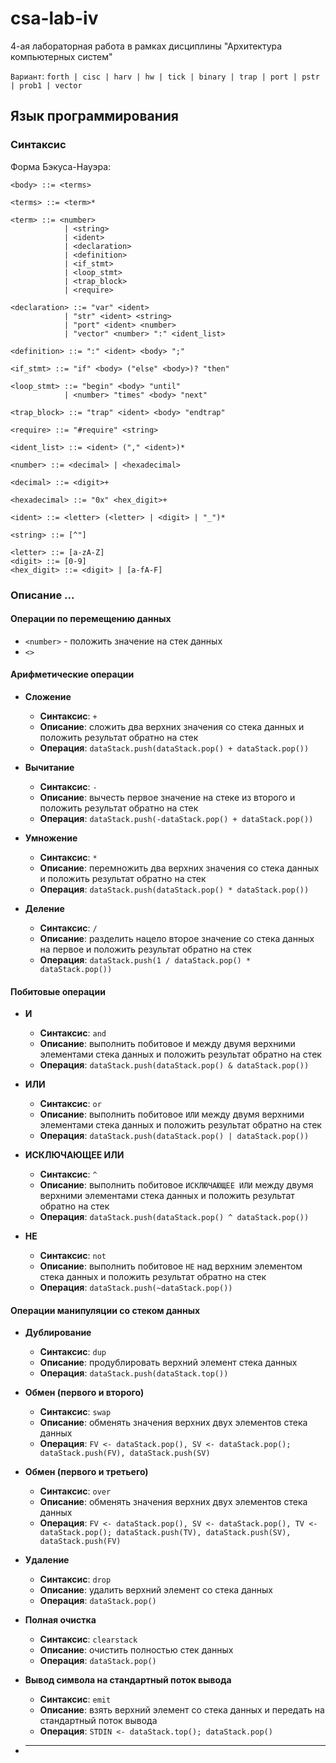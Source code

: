 # csa-lab-iv
4-ая лабораторная работа в рамках дисциплины "Архитектура компьютерных систем"

`Вариант`: `forth | cisc | harv | hw | tick | binary | trap | port | pstr | prob1 | vector`

## Язык программирования

### Синтаксис

Форма Бэкуса-Науэра:

```ebnf
<body> ::= <terms>

<terms> ::= <term>*                     

<term> ::= <number>
            | <string>
            | <ident>
            | <declaration>
            | <definition>
            | <if_stmt>
            | <loop_stmt>
            | <trap_block>
            | <require>

<declaration> ::= "var" <ident>
            | "str" <ident> <string>
            | "port" <ident> <number>
            | "vector" <number> ":" <ident_list>

<definition> ::= ":" <ident> <body> ";"

<if_stmt> ::= "if" <body> ("else" <body>)? "then"

<loop_stmt> ::= "begin" <body> "until"
            | <number> "times" <body> "next"

<trap_block> ::= "trap" <ident> <body> "endtrap"

<require> ::= "#require" <string>

<ident_list> ::= <ident> ("," <ident>)*

<number> ::= <decimal> | <hexadecimal>

<decimal> ::= <digit>+                           

<hexadecimal> ::= "0x" <hex_digit>+                  

<ident> ::= <letter> (<letter> | <digit> | "_")*

<string> ::= [^"]

<letter> ::= [a-zA-Z]
<digit> ::= [0-9]
<hex_digit> ::= <digit> | [a-fA-F]
```

### Описание ...

#### Операции по перемещению данных

- `<number>` - положить значение <number> на стек данных
- `<>`

#### Арифметические операции

- **Сложение**
    - **Синтаксис**: `+`
    - **Описание**: сложить два верхних значения со стека данных и положить результат обратно на стек
    - **Операция**: `dataStack.push(dataStack.pop() + dataStack.pop())`

- **Вычитание**
    - **Синтаксис**: `-`
    - **Описание**: вычесть первое значение на стеке из второго и положить результат обратно на стек
    - **Операция**: `dataStack.push(-dataStack.pop() + dataStack.pop())`

- **Умножение**
    - **Синтаксис**: `*`
    - **Описание**: перемножить два верхних значения со стека данных и положить результат обратно на стек
    - **Операция**: `dataStack.push(dataStack.pop() * dataStack.pop())`

- **Деление**
    - **Синтаксис**: `/`
    - **Описание**: разделить нацело второе значение со стека данных на первое и положить результат обратно на стек
    - **Операция**: `dataStack.push(1 / dataStack.pop() * dataStack.pop())`

#### Побитовые операции

- **И**
    - **Синтаксис**: `and`
    - **Описание**: выполнить побитовое `И` между двумя верхними элементами стека данных и положить результат обратно на стек
    - **Операция**: `dataStack.push(dataStack.pop() & dataStack.pop())`

- **ИЛИ**
    - **Синтаксис**: `or`
    - **Описание**: выполнить побитовое `ИЛИ` между двумя верхними элементами стека данных и положить результат обратно на стек
    - **Операция**: `dataStack.push(dataStack.pop() | dataStack.pop())`

- **ИСКЛЮЧАЮЩЕЕ ИЛИ**
    - **Синтаксис**: `^`
    - **Описание**: выполнить побитовое `ИСКЛЮЧАЮЩЕЕ ИЛИ` между двумя верхними элементами стека данных и положить результат обратно на стек
    - **Операция**: `dataStack.push(dataStack.pop() ^ dataStack.pop())`

- **НЕ**
    - **Синтаксис**: `not`
    - **Описание**: выполнить побитовое `НЕ` над верхним элементом стека данных и положить результат обратно на стек
    - **Операция**: `dataStack.push(~dataStack.pop())`

#### Операции манипуляции со стеком данных

- **Дублирование**
    - **Синтаксис**: `dup`
    - **Описание**: продублировать верхний элемент стека данных
    - **Операция**: `dataStack.push(dataStack.top())`

- **Обмен (первого и второго)**
    - **Синтаксис**: `swap`
    - **Описание**: обменять значения верхних двух элементов стека данных
    - **Операция**: `FV <- dataStack.pop(), SV <- dataStack.pop(); dataStack.push(FV), dataStack.push(SV)`

- **Обмен (первого и третьего)**
    - **Синтаксис**: `over`
    - **Описание**: обменять значения верхних двух элементов стека данных
    - **Операция**: `FV <- dataStack.pop(), SV <- dataStack.pop(), TV <- dataStack.pop(); dataStack.push(TV), dataStack.push(SV), dataStack.push(FV)`

- **Удаление**
    - **Синтаксис**: `drop`
    - **Описание**: удалить верхний элемент со стека данных
    - **Операция**: `dataStack.pop()`

- **Полная очистка**
    - **Синтаксис**: `clearstack`
    - **Описание**: очистить полностью стек данных
    - **Операция**: `dataStack.pop()`

- **Вывод символа на стандартный поток вывода**
    - **Синтаксис**: `emit`
    - **Описание**: взять верхний элемент со стека данных и передать на стандартный поток вывода
    - **Операция**: `STDIN <- dataStack.top(); dataStack.pop()`

- ****

